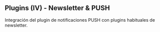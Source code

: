 ## Plugins (IV) - Newsletter & PUSH
Integración del plugin de notificaciones PUSH con plugins habituales de newsletter. <!-- .element: class="fragment" data-fragment-index="1" -->
